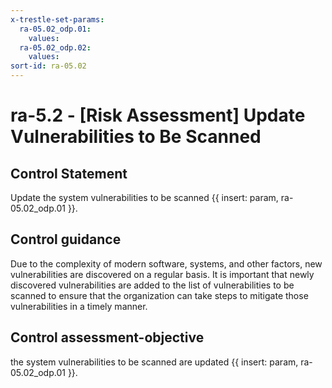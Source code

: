 ```yaml
---
x-trestle-set-params:
  ra-05.02_odp.01:
    values:
  ra-05.02_odp.02:
    values:
sort-id: ra-05.02
---
```


# ra-5.2 - \[Risk Assessment\] Update Vulnerabilities to Be Scanned

## Control Statement

Update the system vulnerabilities to be scanned {{ insert: param, ra-05.02_odp.01 }}.

## Control guidance

Due to the complexity of modern software, systems, and other factors, new vulnerabilities are discovered on a regular basis. It is important that newly discovered vulnerabilities are added to the list of vulnerabilities to be scanned to ensure that the organization can take steps to mitigate those vulnerabilities in a timely manner.

## Control assessment-objective

the system vulnerabilities to be scanned are updated {{ insert: param, ra-05.02_odp.01 }}.
